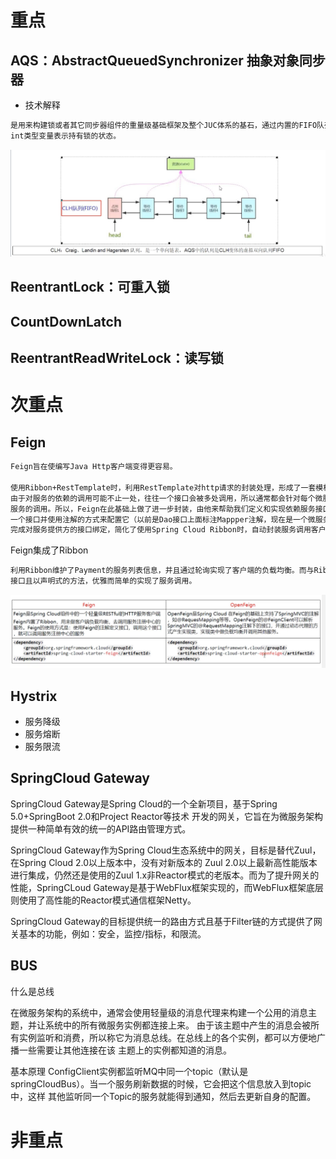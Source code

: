 # 重点
## AQS：AbstractQueuedSynchronizer 抽象对象同步器
- 技术解释
```markdown
是用来构建锁或者其它同步器组件的重量级基础框架及整个JUC体系的基石，通过内置的FIFO队列来完成资源获取线程的排队工作，并通过一个
int类型变量表示持有锁的状态。
```
![img.png](img.png)
## ReentrantLock：可重入锁

## CountDownLatch

## ReentrantReadWriteLock：读写锁


# 次重点
## Feign
```markdown
Feign旨在使编写Java Http客户端变得更容易。

使用Ribbon+RestTemplate时，利用RestTemplate对http请求的封装处理，形成了一套模板化的调用方法。但是在实际开发中，
由于对服务的依赖的调用可能不止一处，往往一个接口会被多处调用，所以通常都会针对每个微服务自行封装一些客户端类来包装这些依赖
服务的调用。所以，Feign在此基础上做了进一步封装，由他来帮助我们定义和实现依赖服务接口的定义。在Feign的实现下，我们只需创建
一个接口并使用注解的方式来配置它（以前是Dao接口上面标注Mappper注解，现在是一个微服务接口上面标注一个Feign注解即可），即可
完成对服务提供方的接口绑定，简化了使用Spring Cloud Ribbon时，自动封装服务调用客户端的开发量。
```

Feign集成了Ribbon
```markdown
利用Ribbon维护了Payment的服务列表信息，并且通过轮询实现了客户端的负载均衡。而与Ribbon不同的是，通过feign只需要定义服务绑定
接口且以声明式的方法，优雅而简单的实现了服务调用。
```
![img_1.png](img_1.png)

## Hystrix
- 服务降级
- 服务熔断
- 服务限流

## SpringCloud Gateway
SpringCloud Gateway是Spring Cloud的一个全新项目，基于Spring 5.0+SpringBoot 2.0和Project Reactor等技术
开发的网关，它旨在为微服务架构提供一种简单有效的统一的API路由管理方式。 

SpringCloud Gateway作为Spring Cloud生态系统中的网关，目标是替代Zuul，在Spring Cloud 2.0以上版本中，没有对新版本的
Zuul 2.0以上最新高性能版本进行集成，仍然还是使用的Zuul 1.x非Reactor模式的老版本。而为了提升网关的性能，SpringCLoud 
Gateway是基于WebFlux框架实现的，而WebFlux框架底层则使用了高性能的Reactor模式通信框架Netty。

SpringCloud Gateway的目标提供统一的路由方式且基于Filter链的方式提供了网关基本的功能，例如：安全，监控/指标，和限流。

## BUS
什么是总线

在微服务架构的系统中，通常会使用轻量级的消息代理来构建一个公用的消息主题，并让系统中的所有微服务实例都连接上来。
由于该主题中产生的消息会被所有实例监听和消费，所以称它为消息总线。在总线上的各个实例，都可以方便地广播一些需要让其他连接在该
主题上的实例都知道的消息。


基本原理
ConfigClient实例都监听MQ中同一个topic（默认是springCloudBus）。当一个服务刷新数据的时候，它会把这个信息放入到topic中，这样
其他监听同一个Topic的服务就能得到通知，然后去更新自身的配置。










# 非重点

















